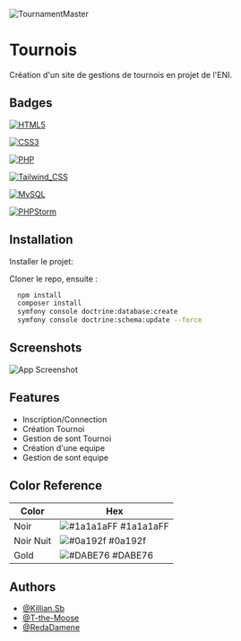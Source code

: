 
![TournamentMaster](https://github.com/KillianSb/Tournois/assets/27457778/13322121-3c32-4910-9787-842b184bea84)


# Tournois

Création d'un site de gestions de tournois en projet de l'ENI.

## Badges

[![HTML5](https://img.shields.io/badge/HTML5-E34F26?style=for-the-badge&logo=html5&logoColor=white)](https://html.spec.whatwg.org/multipage/)

[![CSS3](https://img.shields.io/badge/CSS3-1572B6?style=for-the-badge&logo=css3&logoColor=white)](https://www.w3.org/TR/css-2022/)

[![PHP](https://img.shields.io/badge/PHP-777BB4?style=for-the-badge&logo=php&logoColor=white)](https://www.php.net/)

[![Tailwind_CSS](https://img.shields.io/badge/Tailwind_CSS-38B2AC?style=for-the-badge&logo=tailwind-css&logoColor=white)](https://tailwindcss.com/)

[![MySQL](https://img.shields.io/badge/MySQL-005C84?style=for-the-badge&logo=mysql&logoColor=white)](https://www.mysql.com/)

[![PHPStorm](http://img.shields.io/badge/-PHPStorm-181717?style=for-the-badge&logo=phpstorm&logoColor=white)](https://www.jetbrains.com/fr-fr/phpstorm/)
## Installation

Installer le projet:

Cloner le repo, ensuite :

```bash
  npm install
  composer install
  symfony console doctrine:database:create
  symfony console doctrine:schema:update --force
```
    
## Screenshots

![App Screenshot](https://github.com/KillianSb/Tournois/assets/27457778/adf68ec4-ef3d-4a06-904f-4b040abd1d38)

## Features

- Inscription/Connection
- Création Tournoi
- Gestion de sont Tournoi
- Création d'une equipe
- Gestion de sont equipe


## Color Reference

| Color     | Hex                                                                |
|-----------| ------------------------------------------------------------------ |
| Noir      | ![#1a1a1aFF](https://via.placeholder.com/10/1a1a1aFF?text=+) #1a1a1aFF |
| Noir Nuit | ![#0a192f](https://via.placeholder.com/10/0a192f?text=+) #0a192f |
| Gold      | ![#DABE76](https://via.placeholder.com/10/DABE76?text=+) #DABE76 |



## Authors

- [@Killian.Sb](https://www.github.com/Killian.Sb)
- [@T-the-Moose](https://www.github.com/T-the-Moose)
- [@RedaDamene](https://www.github.com/RedaDamene)

